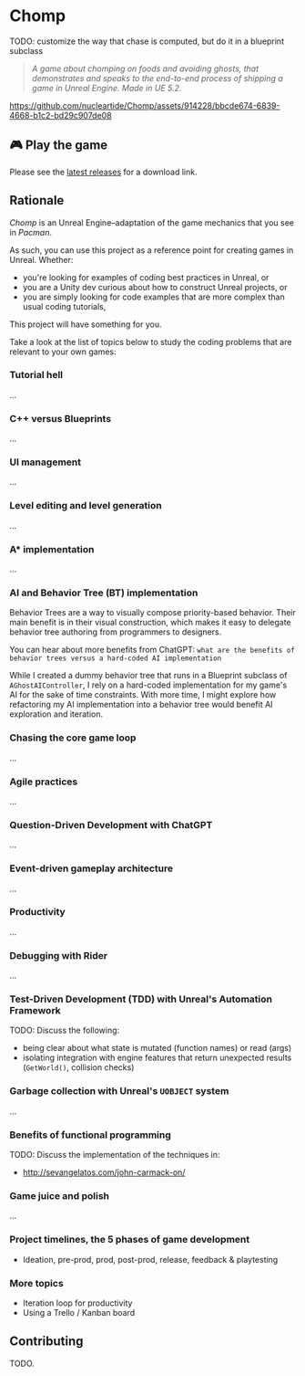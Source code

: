 # Chomp

TODO: customize the way that chase is computed, but do it in a blueprint subclass

> *A game about chomping on foods and avoiding ghosts, that demonstrates and speaks to the end-to-end process of shipping a game in Unreal Engine. Made in UE 5.2.*

https://github.com/nucleartide/Chomp/assets/914228/bbcde674-6839-4668-b1c2-bd29c907de08

## 🎮 Play the game

Please see the [latest releases](https://github.com/nucleartide/Chomp/releases) for a download link.

## Rationale

*Chomp* is an Unreal Engine–adaptation of the game mechanics that you see in *Pacman*.

As such, you can use this project as a reference point for creating games in Unreal. Whether:

- you're looking for examples of coding best practices in Unreal, or
- you are a Unity dev curious about how to construct Unreal projects, or
- you are simply looking for code examples that are more complex than usual coding tutorials,

This project will have something for you.

Take a look at the list of topics below to study the coding problems that are relevant to your own games:

### Tutorial hell

...

### C++ versus Blueprints

...

### UI management

...

### Level editing and level generation

...

### A* implementation

...

### AI and Behavior Tree (BT) implementation

Behavior Trees are a way to visually compose priority-based behavior. Their main benefit is in their visual construction, which makes it easy to delegate behavior tree authoring from programmers to designers.

You can hear about more benefits from ChatGPT: `what are the benefits of behavior trees versus a hard-coded AI implementation`

While I created a dummy behavior tree that runs in a Blueprint subclass of `AGhostAIController`, I rely on a hard-coded implementation for my game's AI for the sake of time constraints. With more time, I might explore how refactoring my AI implementation into a behavior tree would benefit AI exploration and iteration.

### Chasing the core game loop

...

### Agile practices

...

### Question-Driven Development with ChatGPT

...

### Event-driven gameplay architecture

...

### Productivity

...

### Debugging with Rider

...

### Test-Driven Development (TDD) with Unreal's Automation Framework

TODO: Discuss the following:

* being clear about what state is mutated (function names) or read (args)
* isolating integration with engine features that return unexpected results (`GetWorld()`, collision checks)

### Garbage collection with Unreal's `UOBJECT` system

...

### Benefits of functional programming

TODO: Discuss the implementation of the techniques in:

* http://sevangelatos.com/john-carmack-on/

### Game juice and polish

...

### Project timelines, the 5 phases of game development

* Ideation, pre-prod, prod, post-prod, release, feedback & playtesting

### More topics

* Iteration loop for productivity
* Using a Trello / Kanban board

## Contributing

TODO.
